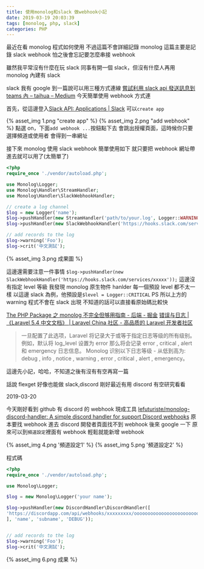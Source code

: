 ```yaml
---
title: 使用monolog和slack 做webhook小記
date: 2019-03-19 20:03:39
tags: [monolog, php, slack]
categories: PHP
---
```


最近在看 monolog 程式如何使用
不過這篇不會詳細記錄 monolog
這篇主要是記錄 slack webhook
怕之後會忘記要怎麼串接 webhook

<!--more-->

雖然我平常沒有什麼在玩 slack
同事有開一個 slack，但沒有什麼人再用
monolog 內建有 slack

slack 我有 google 到一篇說可以用三種方式連線
[嘗試利用 slack api 發送訊息到 teams 內 – taihua – Medium](https://medium.com/@taihua/slack-api-%E5%98%97%E8%A9%A6%E7%99%BC%E9%80%81%E8%A8%8A%E6%81%AF%E5%88%B0team%E5%85%A7-6d88070cacd5)
今天簡單使用 webhook 方式連

首先，從這邊登入[Slack API: Applications | Slack](https://api.slack.com/apps?new_app=1)
可以`create app`

{% asset_img 1.png "create app" %}
{% asset_img 2.png "add webhook" %}
點選 on，下面`add webhook ...`按鈕點下去
會跳出授權頁面，這時候你只要選擇頻道或使用者
會得到一串網址

接下來 monolog 使用 slack webhook
簡單使用如下
就只要把 webhook 網址帶進去就可以用了(太簡單了)

```php main.php
<?php
require_once './vendor/autoload.php';

use Monolog\Logger;
use Monolog\Handler\StreamHandler;
use Monolog\Handler\SlackWebhookHandler;

// create a log channel
$log = new Logger('name');
$log->pushHandler(new StreamHandler('path/to/your.log', Logger::WARNING));
$log->pushHandler(new SlackWebhookHandler('https://hooks.slack.com/services/xxxxx'));

// add records to the log
$log->warning('Foo');
$log->crit('中文測試');
```

{% asset_img 3.png 成果圖 %}

這邊還需要注意一件事情
`$log->pushHandler(new SlackWebhookHandler('https://hooks.slack.com/services/xxxxx'));`
這邊沒有指定 level 等級
我發現 monolog 原生物件 hanlder 每一個預設 level 都不太一樣
以這邊 slack 為例，他預設是`$level = Logger::CRITICAL`
PS 所以上方的 warning 程式不會在 slack 出現
不知道的話可以直接看原始碼比較快

[The PHP Package 之 monolog 不完全但够用指南 - 后端 - 掘金](https://juejin.im/entry/574f072d49830c00584680de)
[错误与日志 | 《Laravel 5.4 中文文档》 | Laravel China 社区 - 高品质的 Laravel 开发者社区](https://learnku.com/docs/laravel/5.4/errors/1249)

> 一旦配置了此选项，Laravel 将记录大于或等于指定日志等级的所有级别。例如，默认将 log_level 设置为 error 那么将会记录 error , critical , alert 和 emergency 日志信息。
> Monolog 识别以下日志等级 - 从低到高为: debug , info , notice , warning , error , critical , alert , emergency。

這邊先小記，哈哈，不知道之後有沒有有空再寫一篇

話說 flexget 好像也能做 slack,discord
剛好最近有用 discord
有空研究看看

2019-03-20

今天剛好看到 github 有 discord 的 webhook 現成工具
[lefuturiste/monolog-discord-handler: A simple discord handler for support Discord webhooks](https://github.com/lefuturiste/monolog-discord-handler)
原本要找 webhook
進去 discord 開發者頁面找不到 webhook
後來 google 一下
原來可以到`頻道設定`裡面有 webhook
輕鬆就能新增 webhook

{% asset_img 4.png '頻道設定1' %}
{% asset_img 5.png '頻道設定2' %}

程式碼

```php discord.php
<?php
require_once './vendor/autoload.php';

use Monolog\Logger;

$log = new Monolog\Logger('your name');

$log->pushHandler(new DiscordHandler\DiscordHandler([
'https://discordapp.com/api/webhooks/xxxxxxxxx/ooooooooooooooooooooooooooooooooooooooooo'
], 'name', 'subname', 'DEBUG'));


// add records to the log
$log->warning('Foo');
$log->crit('中文測試');
```

{% asset_img 6.png 成果 %}

